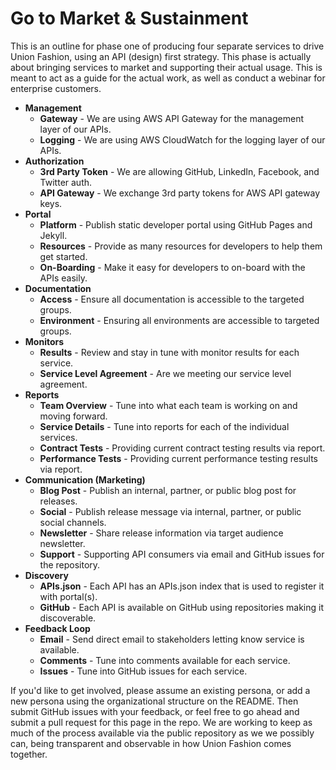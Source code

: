 # Go to Market & Sustainment

This is an outline for phase one of producing four separate services to drive Union Fashion, using an API (design) first strategy. This phase is actually about bringing services to market and supporting their actual usage. This is meant to act as a guide for the actual work, as well as conduct a webinar for enterprise customers.

- **Management**
  - **Gateway** - We are using AWS API Gateway for the management layer of our APIs.
  - **Logging** - We are using AWS CloudWatch for the logging layer of our APIs.
- **Authorization**
  - **3rd Party Token** - We are allowing GitHub, LinkedIn, Facebook, and Twitter auth.
  - **API Gateway** - We exchange 3rd party tokens for AWS API gateway keys.
- **Portal**
  - **Platform** - Publish static developer portal using GitHub Pages and Jekyll.
  - **Resources** - Provide as many resources for developers to help them get started.
  - **On-Boarding** - Make it easy for developers to on-board with the APIs easily.
- **Documentation**
  - **Access** - Ensure all documentation is accessible to the targeted groups.
  - **Environment** - Ensuring all environments are accessible to targeted groups.
- **Monitors**
  - **Results** - Review and stay in tune with monitor results for each service.
  - **Service Level Agreement** - Are we meeting our service level agreement.
- **Reports**
  - **Team Overview** - Tune into what each team is working on and moving forward.
  - **Service Details** - Tune into reports for each of the individual services.
  - **Contract Tests** - Providing current contract testing results via report.
  - **Performance Tests** - Providing current performance testing results via report.
- **Communication (Marketing)**
  - **Blog Post** - Publish an internal, partner, or public blog post for releases.
  - **Social** - Publish release message via internal, partner, or public social channels.
  - **Newsletter** - Share release information via target audience newsletter.
  - **Support** - Supporting API consumers via email and GitHub issues for the repository.
- **Discovery**
  - **APIs.json** - Each API has an APIs.json index that is used to register it with portal(s).
  - **GitHub** - Each API is available on GitHub using repositories making it discoverable.
- **Feedback Loop**
  - **Email** - Send direct email to stakeholders letting know service is available.
  - **Comments** - Tune into comments available for each service.
  - **Issues** - Tune into GitHub issues for each service.

If you'd like to get involved, please assume an existing persona, or add a new persona using the organizational structure on the README. Then submit GitHub issues with your feedback, or feel free to go ahead and submit a pull request for this page in the repo. We are working to keep as much of the process available via the public repository as we we possibly can, being transparent and observable in how Union Fashion comes together.
